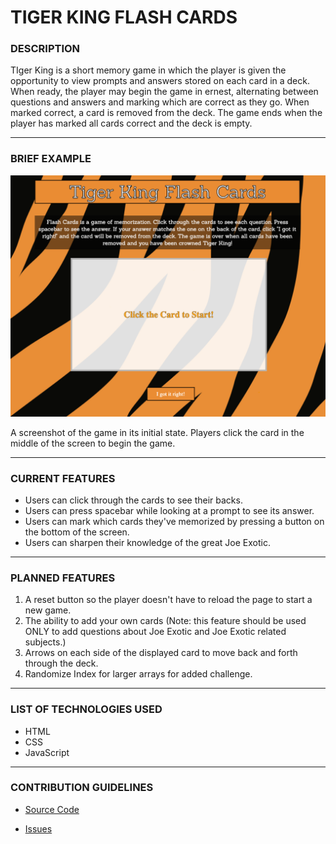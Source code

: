 # TIGER KING FLASH CARDS

### DESCRIPTION

TIger King is a short memory game in which the player is given the opportunity to view prompts and answers stored on each card in a deck. When ready, the player may begin the game in ernest, alternating between questions and answers and marking which are correct as they go. When marked correct, a card is removed from the deck. The game ends when the player has marked all cards correct and the deck is empty.

---

### BRIEF EXAMPLE

![game screenshot](imgs/screenshot.png)

A screenshot of the game in its initial state. Players click the card in the middle of the screen to begin the game.

---

### CURRENT FEATURES

- Users can click through the cards to see their backs.
- Users can press spacebar while looking at a prompt to see its answer.
- Users can mark which cards they've memorized by pressing a button on the bottom of the screen.
- Users can sharpen their knowledge of the great Joe Exotic.

---

### PLANNED FEATURES

1. A reset button so the player doesn't have to reload the page to start a new game.
2. The ability to add your own cards (Note: this feature should be used ONLY to add questions about Joe Exotic and Joe Exotic related subjects.)
3. Arrows on each side of the displayed card to move back and forth through the deck.
4. Randomize Index for larger arrays for added challenge.

---

### LIST OF TECHNOLOGIES USED

- HTML
- CSS
- JavaScript

---

### CONTRIBUTION GUIDELINES

- [Source Code](https://github.com/bguayante/SEIR_Project1)

- [Issues](https://github.com/bguayante/SEIR_Project1/issues)
